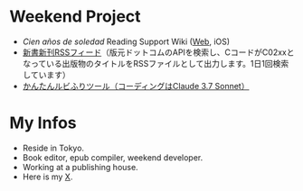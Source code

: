 # Weekend Project
- *Cien años de soledad* Reading Support Wiki ([Web](https://macondo.wiki/), iOS)
- [新書新刊RSSフィード](https://analekt.github.io/shinsho/index.xml)（版元ドットコムのAPIを検索し、CコードがC02xxとなっている出版物のタイトルをRSSファイルとして出力します。1日1回検索しています）
- [かんたんルビふりツール（コーディングはClaude 3.7 Sonnet）](https://yahoo-ruby-api-claude.vercel.app/)

# My Infos
- Reside in Tokyo.
- Book editor, epub compiler, weekend developer.
- Working at a publishing house.
- Here is my [X](http://x.com/analekt).
